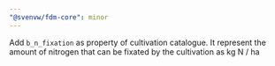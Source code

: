 ```yaml
---
"@svenvw/fdm-core": minor
---
```


Add `b_n_fixation` as property of cultivation catalogue. It represent the amount of nitrogen that can be fixated by the cultivation as kg N / ha
